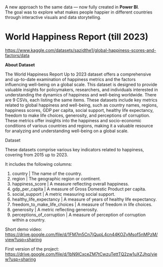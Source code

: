 A new approach to the same data — now fully created in **Power BI**.  
The goal was to explore what makes people happier in different countries  through interactive visuals and data storytelling.

# World Happiness Report (till 2023)
https://www.kaggle.com/datasets/sazidthe1/global-happiness-scores-and-factors/data


**About Dataset**


The World Happiness Report Up to 2023 dataset offers a comprehensive and up-to-date examination of happiness metrics and the factors influencing well-being on a global scale. This dataset is designed to provide valuable insights for policymakers, researchers, and individuals interested in understanding the dynamics of happiness and well-being worldwide.
There are 9 CSVs, each listing the same items. These datasets include key metrics related to global happiness and well-being, such as country names, regions, happiness scores, GDP per capita, social support, healthy life expectancy, freedom to make life choices, generosity, and perceptions of corruption. These metrics offer insights into the happiness and socio-economic conditions of various countries and regions, making it a valuable resource for analyzing and understanding well-being on a global scale.

Dataset

These datasets comprise various key indicators related to happiness, covering from 2015 up to 2023. 

It includes the following columns:

1. country                      | The name of the country.
2. region                       | The geographic region or continent.
3. happiness_score              | A measure reflecting overall happiness.
4. gdp_per_capita               | A measure of Gross Domestic Product per capita.
5. social_support               | A metric measuring social support.
6. healthy_life_expectancy      | A measure of years of healthy life expectancy.
7. freedom_to_make_life_choices | A measure of freedom in life choices.
8. generosity                   | A metric reflecting generosity.
9. perceptions_of_corruption    | A measure of perception of corruption within a country.

Short demo video: https://drive.google.com/file/d/1FM7m5Cn7jQupL4cn44KOZyMsof5nMPzM/view?usp=sharing

First version of the project: 
https://drive.google.com/file/d/1bN9lCxceZM7tCwzuTettTQ2zw1uXZJhq/view?usp=sharing
